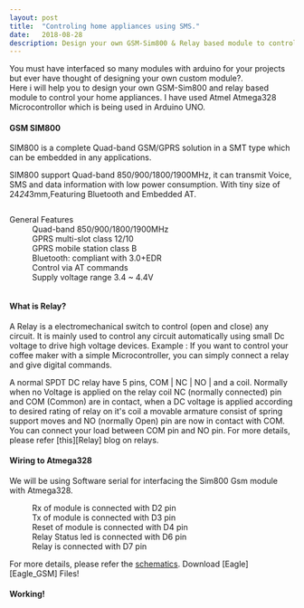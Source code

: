 ```yaml
---
layout: post
title:  "Controling home appliances using SMS."
date:   2018-08-28
description: Design your own GSM-Sim800 & Relay based module to control your home appliances.
---
```


<p class="intro"><span class="dropcap">Y</span>ou must have interfaced so many modules with arduino for your projects but ever have thought of designing your own custom  module?.</Br>
Here i will help you to design your own GSM-Sim800 and relay based module to control your home appliances. I have used Atmel Atmega328 Microcontrollor which is being used in Arduino UNO.
</p>

#### GSM SIM800

SIM800 is a complete Quad-band GSM/GPRS solution in a SMT type which can be embedded in any applications.

SIM800 support Quad-band 850/900/1800/1900MHz, it can transmit Voice, SMS and data information with low power consumption. With tiny size of 24*24*3mm,Featuring Bluetooth and Embedded AT.

<div style="display: flex; flex-direction: row;">
<div>
<dl>
  <dt>General Features</dt>
  <dd>Quad-band 850/900/1800/1900MHz</dd>
  <dd>GPRS multi-slot class 12/10</dd>
  <dd>GPRS mobile station class B</dd>
  <dd>Bluetooth: compliant with 3.0+EDR</dd>
  <dd>Control via AT commands</dd>
  <dd>Supply voltage range 3.4 ~ 4.4V</dd>
</dl>
</div>
<div>
<img src="{{ '/assets/img/Sim800.jpg' | prepend: site.baseurl }}" alt="">   
</div>
</div>

#### What is Relay?

A Relay is a electromechanical switch to control (open and close) any circuit. It is mainly used to control any circuit automatically using small Dc voltage to drive high voltage devices.
Example : If you want to control your coffee maker with a simple Microcontroller, you can simply connect a relay and give digital commands.

<div style="display: flex; flex-direction: row;">
<div>
A normal SPDT DC relay have 5 pins, COM | NC | NO | and a coil. Normally when no Voltage is applied on the relay coil NC (normally connected) pin and COM (Common) are in contact, when a DC voltage is applied according to desired rating of relay on it's coil a movable armature consist of spring support moves and NO (normally Open) pin are now in contact with COM. You can connect your load between COM pin and NO pin.
For more details, please refer [this][Relay] blog on relays.
</div>
<div>
<img src="{{ '/assets/img/Relay.gif' | prepend: site.baseurl }}" alt="">   
</div>
</div>

#### Wiring to Atmega328

We will be using Software serial for interfacing the Sim800 Gsm module with Atmega328.

<dl>
  <dd>Rx of module is connected with D2 pin</dd>
  <dd>Tx of module is connected with D3 pin</dd>
  <dd>Reset of module is connected with D4 pin</dd>
  <dd>Relay Status led is connected with D6 pin</dd>
  <dd>Relay is connected with D7 pin</dd>
</dl>

For more details, please refer the [schematics][Sch_GSM]. Download [Eagle][Eagle_GSM] Files!

#### Working!




[Sch_GSM]: https://github.com/Farogh007/Projects/blob/master/EMBEDDED_PROJECTS/GSM_RELAY_MODULE/EAGLE_FILE/Schematic.pdf
[Relay]: https://www.electronics-tutorials.ws/io/io_5.html

